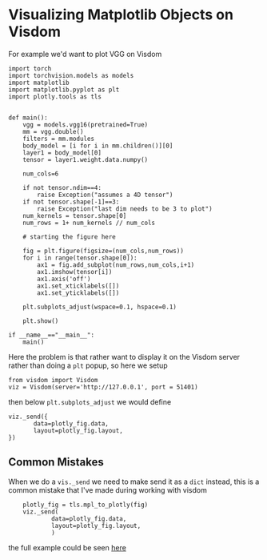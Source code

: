 # Visualizing Matplotlib Objects on Visdom

For example we'd want to plot VGG on Visdom

```
import torch
import torchvision.models as models
import matplotlib
import matplotlib.pyplot as plt
import plotly.tools as tls


def main():
    vgg = models.vgg16(pretrained=True)
    mm = vgg.double()
    filters = mm.modules
    body_model = [i for i in mm.children()][0]
    layer1 = body_model[0]
    tensor = layer1.weight.data.numpy()

    num_cols=6

    if not tensor.ndim==4:
        raise Exception("assumes a 4D tensor")
    if not tensor.shape[-1]==3:
        raise Exception("last dim needs to be 3 to plot")
    num_kernels = tensor.shape[0]
    num_rows = 1+ num_kernels // num_cols

    # starting the figure here

    fig = plt.figure(figsize=(num_cols,num_rows))
    for i in range(tensor.shape[0]):
        ax1 = fig.add_subplot(num_rows,num_cols,i+1)
        ax1.imshow(tensor[i])
        ax1.axis('off')
        ax1.set_xticklabels([])
        ax1.set_yticklabels([])

    plt.subplots_adjust(wspace=0.1, hspace=0.1)

	plt.show()

if __name__=="__main__":
    main()

```

Here the problem is that rather want to display it on the Visdom server rather than doing a `plt` popup, so here we setup

```
from visdom import Visdom
viz = Visdom(server='http://127.0.0.1', port = 51401)
```

then below `plt.subplots_adjust` we would define

```
viz._send({
       data=plotly_fig.data,
       layout=plotly_fig.layout,
})

```

## Common Mistakes

When we do a `vis._send` we need to make send it as a `dict` instead, this is a common mistake that I've made during working with visdom

```
    plotly_fig = tls.mpl_to_plotly(fig)
    viz._send(
            data=plotly_fig.data,
            layout=plotly_fig.layout,
            )
```

the full example could be seen [here](https://github.com/dendisuhubdy/ccw1_trainstats/blob/master/pytorch/vgg/main.py)
